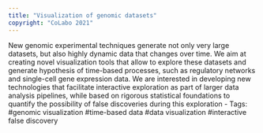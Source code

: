 ```yaml
---
title: "Visualization of genomic datasets"
copyright: "CoLabo 2021"
---
```


New genomic experimental techniques generate not only very large datasets, but also highly dynamic data that changes over time. We aim at creating novel visualization tools that allow to explore these datasets and generate hypothesis of time-based processes, such as regulatory networks and single-cell gene expression data. We are interested in developing new technologies that facilitate interactive exploration as part of larger data analysis pipelines, while based on rigorous statistical foundations to quantify the possibility of false discoveries during this exploration - Tags: #genomic visualization #time-based data #data visualization #interactive false discovery
